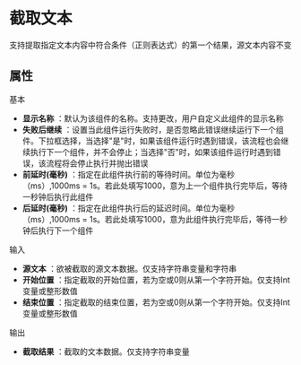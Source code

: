 # 截取文本

支持提取指定文本内容中符合条件（正则表达式）的第一个结果，源文本内容不变

## 属性
基本
- **显示名称** ：默认为该组件的名称。支持更改，用户自定义此组件的显示名称
- **失败后继续** ：设置当此组件运行失败时，是否忽略此错误继续运行下一个组件。下拉框选择，当选择"是"时，如果该组件运行时遇到错误，该流程也会继续执行下一个组件，并不会停止；当选择"否"时，如果该组件运行时遇到错误，该流程将会停止执行并抛出错误
- **前延时(毫秒)** ：指定在此组件执行前的等待时间。单位为毫秒（ms）,1000ms = 1s。若此处填写1000，意为上一个组件执行完毕后，等待一秒钟后执行此组件
- **后延时(毫秒)** ：指定在此组件执行后的延迟时间。单位为毫秒（ms）,1000ms = 1s。若此处填写1000，意为此组件执行完毕后，等待一秒钟后执行下一个组件


输入


- **源文本** ：欲被截取的源文本数据。仅支持字符串变量和字符串
- **开始位置** ：指定截取的开始位置，若为空或0则从第一个字符开始。仅支持Int变量或整形数值
- **结束位置** ：指定截取的结束位置，若为空或0则从第一个字符开始。仅支持Int变量或整形数值

输出

- **截取结果** ：截取的文本数据。仅支持字符串变量
